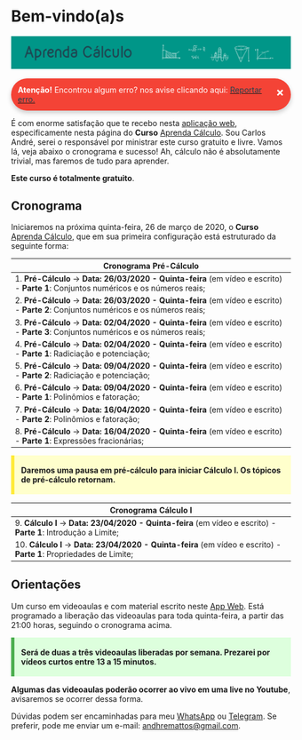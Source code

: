 # **Bem-vindo(a)s**

<style>
p.combinado:first-letter { 
	color: #F5843A; 
	font-size:xx-large; 
}

.button {
  border-radius: 20px;
  background-color: #009688;
  border: none;
  color: #FFFFFF;
  text-align: center;
  font-size: 15px;
  padding: 10px;
  width: 150px;
  transition: all 0.5s;
  cursor: pointer;
  margin: 5px;
}


.button span {
  cursor: pointer;
  display: inline-block;
  position: relative;
  transition: 0.5s;
}

.button span:after {
  content: '\00bb';
  position: absolute;
  opacity: 0;
  top: 0;
  right: -20px;
  transition: 0.5s;
}

.button:hover span {
  padding-right: 25px;
}

.button:hover span:after {
  opacity: 1;
  right: 0;
}	

/** AVISOS **/
.card {
  box-shadow: 0 4px 8px 0 rgba(0,0,0,0.2);
  transition: 0.3s;
  border-radius: 50px;
}

.card:hover {
  box-shadow: 0 8px 16px 0 rgba(0,0,0,0.2);
}

.alert {
  padding: 12px;
  background-color: #f44336;
  color: white;
  border-radius: 50px;
}

.success {
  padding: 12px;
  background-color: #6BBD6E;
  color: white;
  border-radius: 50px;
}

.info {
  padding: 12px;
  background-color: #47A8F5;
  color: white;
  border-radius: 50px;
}

.warning {
  padding: 12px;
  background-color: #FFAA2C;
  color: white;
  border-radius: 50px;
}

.closebtn {
  margin-left: 25px;
  color: white;
  font-weight: bold;
  float: right;
  font-size: 22px;
  line-height: 25px;
  cursor: pointer;
  transition: 0.3s;
}

.closebtn:hover {
  color: black;
}

/** ANOTAÇÕES **/

.atencao {
  background-color: #ffdddd;
  border-left: 6px solid #f44336;
  margin-bottom: 15px;
  padding: 4px 12px;
}

.sucesso {
  background-color: #ddffdd;
  border-left: 6px solid #4CAF50;
  margin-bottom: 15px;
  padding: 4px 12px;
}

.informacao {
  background-color: #e7f3fe;
  border-left: 6px solid #2196F3;
  margin-bottom: 15px;
  padding: 4px 12px;
}


.atento {
  background-color: #ffffcc;
  border-left: 6px solid #ffeb3b;
  margin-bottom: 15px;
  padding: 4px 12px;
}
</style>


![](/assets/banner_curso.png)

<div class="card">
<div class="alert">
  <span class="closebtn" onclick="this.parentElement.style.display='none';">&times;</span> 
  <strong>Atenção!</strong> Encontrou algum erro? nos avise clicando aqui: <a href="https://api.whatsapp.com/send?1=pt_BR&phone=5575991940520"><span style="color:#20434F"> Reportar erro.</a>
</div>
</div>

É com enorme satisfação que te recebo nesta [aplicação web](https://www.2dados.com), especificamente nesta página do **Curso** [Aprenda Cálculo](https://www.2dados.com/aprendacalculo). Sou Carlos André, serei o responsável por ministrar este curso gratuito e livre. Vamos lá, veja abaixo o cronograma e sucesso! Ah, cálculo não é absolutamente trivial, mas faremos de tudo para aprender. 

**Este curso é totalmente gratuito**. 

## **Cronograma**

Iniciaremos na próxima quinta-feira, 26 de março de 2020, o **Curso** [Aprenda Cálculo](https://www.2dados.com/aprendacalculo), que em sua primeira configuração está estruturado da seguinte forma: 


| Cronograma Pré-Cálculo |
|------|
| 1. **Pré-Cálculo** -> **Data: 26/03/2020 - Quinta-feira** (em vídeo e escrito) - **Parte 1**: Conjuntos numéricos e os números reais; |
| 2. **Pré-Cálculo** -> **Data: 26/03/2020 - Quinta-feira** (em vídeo e escrito) - **Parte 2**: Conjuntos numéricos e os números reais; |
| 3. **Pré-Cálculo** -> **Data: 02/04/2020 - Quinta-feira** (em vídeo e escrito) - **Parte 3**: Conjuntos numéricos e os números reais; |
| 4. **Pré-Cálculo** -> **Data: 02/04/2020 - Quinta-feira** (em vídeo e escrito) - **Parte 1**: Radiciação e potenciação; |
| 5. **Pré-Cálculo** -> **Data: 09/04/2020 - Quinta-feira** (em vídeo e escrito) - **Parte 2**: Radiciação e potenciação; |
| 6. **Pré-Cálculo** -> **Data: 09/04/2020 - Quinta-feira** (em vídeo e escrito) - **Parte 1**: Polinômios e fatoração; |
| 7. **Pré-Cálculo** -> **Data: 16/04/2020 - Quinta-feira** (em vídeo e escrito) - **Parte 2**: Polinômios e fatoração; |
| 8. **Pré-Cálculo** -> **Data: 16/04/2020 - Quinta-feira** (em vídeo e escrito) - **Parte 1**: Expressões fracionárias; |

<div class="atento">
  <p><strong>Daremos uma pausa em pré-cálculo para iniciar Cálculo I. Os tópicos de pré-cálculo retornam. </strong></p>
</div>

| Cronograma Cálculo I |
|------|
| 9. **Cálculo I** -> **Data: 23/04/2020 - Quinta-feira** (em vídeo e escrito) - **Parte 1**: Introdução a Limite; | 
| 10. **Cálculo I** -> **Data: 23/04/2020 - Quinta-feira** (em vídeo e escrito) - **Parte 1**: Propriedades de Limite; |


## **Orientações**

Um curso em videoaulas e com material escrito neste [App Web](https://www.2dados.com). Está programado a liberação das videoaulas para toda quinta-feira, a partir das 21:00 horas, seguindo o cronograma acima. 

<div class="sucesso">
  <p><strong>Será de duas a três videoaulas liberadas por semana. Prezarei por vídeos curtos entre 13 a 15 minutos. </strong></p>
</div>


**Algumas das videoaulas poderão ocorrer ao vivo em uma live no Youtube**, avisaremos se ocorrer dessa forma.

Dúvidas podem ser encaminhadas para meu [WhatsApp](https://api.whatsapp.com/send?1=pt_BR&phone=5575991940520) ou [Telegram](https://t.me/dhematos). Se preferir, pode me enviar um e-mail: andhremattos@gmail.com.